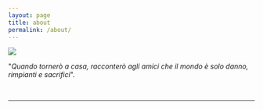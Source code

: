 ```yaml
---
layout: page
title: about
permalink: /about/
---
```


<img class="col one right" src="/img/prof_pic.jpg">

<br/>

"<i>Quando tornerò a casa, racconterò agli amici che il mondo è solo danno, rimpianti e sacrifici</i>".


<br/>
<hr/>
<br/>
<span class="contacticon center">
	<a href="https://github.com/P3trur0" target="_blank"><i class="fa fa-github-square"></i></a>
</span>
